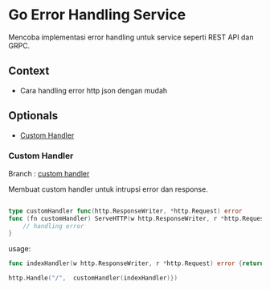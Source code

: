 # Go Error Handling Service

Mencoba implementasi error handling untuk service seperti REST API dan GRPC.

## Context

- Cara handling error http json dengan mudah


## Optionals

- [Custom Handler](#custom-handler)

### Custom Handler

Branch : [custom handler](https://github.com/zeihanaulia/go-error-handling/tree/02-custom-handler)

Membuat custom handler untuk intrupsi error dan response.

```go

type customHandler func(http.ResponseWriter, *http.Request) error
func (fn customHandler) ServeHTTP(w http.ResponseWriter, r *http.Request) {
    // handling error
}

```

usage:

```go
func indexHandler(w http.ResponseWriter, r *http.Request) error {return nil}

http.Handle("/",  customHandler(indexHandler)})
```

